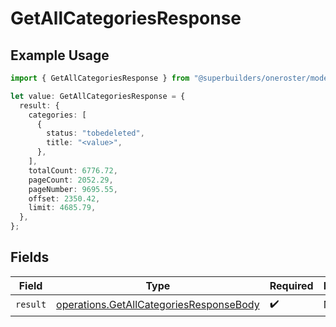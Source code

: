 # GetAllCategoriesResponse

## Example Usage

```typescript
import { GetAllCategoriesResponse } from "@superbuilders/oneroster/models/operations";

let value: GetAllCategoriesResponse = {
  result: {
    categories: [
      {
        status: "tobedeleted",
        title: "<value>",
      },
    ],
    totalCount: 6776.72,
    pageCount: 2052.29,
    pageNumber: 9695.55,
    offset: 2350.42,
    limit: 4685.79,
  },
};
```

## Fields

| Field                                                                                              | Type                                                                                               | Required                                                                                           | Description                                                                                        |
| -------------------------------------------------------------------------------------------------- | -------------------------------------------------------------------------------------------------- | -------------------------------------------------------------------------------------------------- | -------------------------------------------------------------------------------------------------- |
| `result`                                                                                           | [operations.GetAllCategoriesResponseBody](../../models/operations/getallcategoriesresponsebody.md) | :heavy_check_mark:                                                                                 | N/A                                                                                                |